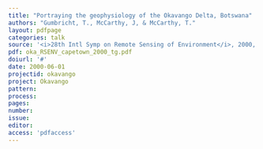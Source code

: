 ```yaml
---
title: "Portraying the geophysiology of the Okavango Delta, Botswana"
authors: "Gumbricht, T., McCarthy, J, & McCarthy, T."
layout: pdfpage
categories: talk
source: '<i>28th Intl Symp on Remote Sensing of Environment</i>, 2000, Cape Town, South Africa'
pdf: oka_RSENV_capetown_2000_tg.pdf
doiurl: '#'
date: 2000-06-01
projectid: okavango
project: Okavango
pattern:
process:
pages:
number:
issue:
editor:
access: 'pdfaccess'
---
```

